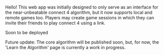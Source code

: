 Hello! This web app was initially designed to only serve as an interface for the near-unbeatable connect 4 algorithm, but it now supports local and remote games too. Players may create game sessions in which they can invite their friends to play connect 4 using a link.

Soon to be deployed


Future update: The core algorithm will be published soon, but, for now, the 'Learn the Algorithm' page is currently a work in progress.

